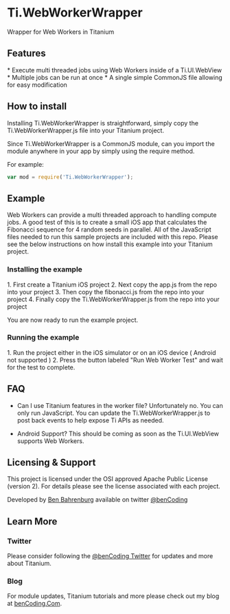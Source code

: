 <h1>Ti.WebWorkerWrapper</h1>

Wrapper for Web Workers in Titanium


<h2>Features</h2>
* Execute multi threaded jobs using Web Workers inside of a Ti.UI.WebView
* Multiple jobs can be run at once
* A single simple CommonJS file allowing for easy modification

<h2>How to install</h2>

Installing Ti.WebWorkerWrapper is straightforward, simply copy the Ti.WebWorkerWrapper.js file into your Titanium project.

Since Ti.WebWorkerWrapper is a CommonJS module, can you import the module anywhere in your app by simply using the require method.

For example:
```javascript
var mod = require('Ti.WebWorkerWrapper');
```

<h2>Example</h2>
Web Workers can provide a multi threaded approach to handling compute jobs.  A good test of this is to create a small iOS app that calculates the Fibonacci sequence for 4 random seeds in parallel.  All of the JavaScript files needed to run this sample projects are included with this repo.  Please see the below instructions on how install this example into your Titanium project.

<h3>Installing the example</h3>
1. First create a Titanium iOS project
2. Next copy the app.js from the repo into your project
3. Then copy the fibonacci.js from the repo into your project
4. Finally copy the Ti.WebWorkerWrapper.js from the repo into your project

You are now ready to run the example project.

<h3>Running the example</h3>
1. Run the project either in the iOS simulator or on an iOS device ( Android not supported )
2. Press the button labeled "Run Web Worker Test" and wait for the test to complete.

<h2>FAQ</h2>

* Can I use Titanium features in the worker file? 
Unfortunately no. You can only run JavaScript.  You can update the Ti.WebWorkerWrapper.js to post back events to help expose Ti APIs as needed.

* Android Support?
This should be coming as soon as the Ti.UI.WebView supports Web Workers.

<h2>Licensing & Support</h2>

This project is licensed under the OSI approved Apache Public License (version 2). For details please see the license associated with each project.

Developed by [Ben Bahrenburg](http://bahrenburgs.com) available on twitter [@benCoding](http://twitter.com/benCoding)

<h2>Learn More</h2>

<h3>Twitter</h3>

Please consider following the [@benCoding Twitter](http://www.twitter.com/benCoding) for updates 
and more about Titanium.

<h3>Blog</h3>

For module updates, Titanium tutorials and more please check out my blog at [benCoding.Com](http://benCoding.com). 

